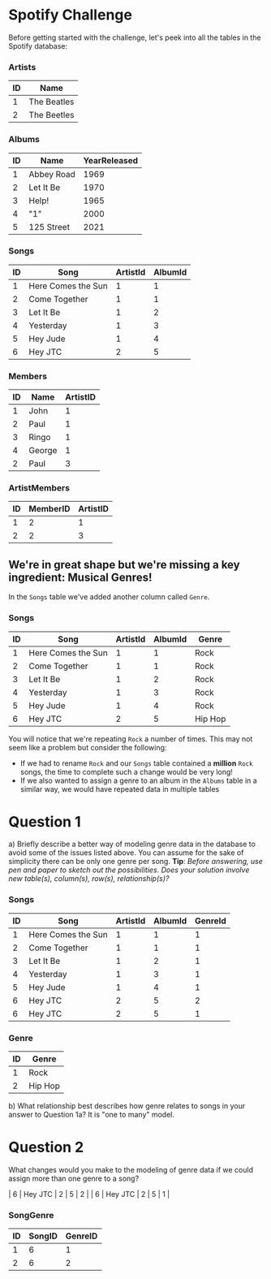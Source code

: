 # Spotify Challenge

Before getting started with the challenge, let's peek into all the tables in the Spotify database:

### Artists

| ID  | Name        |
| --- | ----------- |
| 1   | The Beatles |
| 2   | The Beetles |

### Albums

| ID  | Name       | YearReleased |
| --- | ---------- | ------------ |
| 1   | Abbey Road | 1969         |
| 2   | Let It Be  | 1970         |
| 3   | Help!      | 1965         |
| 4   | "1"        | 2000         |
| 5   | 125 Street | 2021         |

### Songs

| ID  | Song               | ArtistId | AlbumId |
| --- | ------------------ | -------- | ------- |
| 1   | Here Comes the Sun | 1        | 1       |
| 2   | Come Together      | 1        | 1       |
| 3   | Let It Be          | 1        | 2       |
| 4   | Yesterday          | 1        | 3       |
| 5   | Hey Jude           | 1        | 4       |
| 6   | Hey JTC            | 2        | 5       |

### Members

| ID  | Name   | ArtistID |
| --- | ------ | -------- |
| 1   | John   | 1        |
| 2   | Paul   | 1        |
| 3   | Ringo  | 1        |
| 4   | George | 1        |
| 2   | Paul   | 3        |

### ArtistMembers

| ID  | MemberID | ArtistID |
| --- | -------- | -------- |
| 1   | 2        | 1        |
| 2   | 2        | 3        |

## We're in great shape but we're missing a key ingredient: Musical Genres!

In the `Songs` table we've added another column called `Genre`.

### Songs

| ID  | Song               | ArtistId | AlbumId | Genre   |
| --- | ------------------ | -------- | ------- | ------- |
| 1   | Here Comes the Sun | 1        | 1       | Rock    |
| 2   | Come Together      | 1        | 1       | Rock    |
| 3   | Let It Be          | 1        | 2       | Rock    |
| 4   | Yesterday          | 1        | 3       | Rock    |
| 5   | Hey Jude           | 1        | 4       | Rock    |
| 6   | Hey JTC            | 2        | 5       | Hip Hop |

You will notice that we're repeating `Rock` a number of times. This may not seem like a problem but consider the following:

-   If we had to rename `Rock` and our `Songs` table contained a **million** `Rock` songs, the time to complete such a change would be very long!
-   If we also wanted to assign a genre to an album in the `Albums` table in a similar way, we would have repeated data in multiple tables

# Question 1

a) Briefly describe a better way of modeling genre data in the database to avoid some of the issues listed above. You can assume for the sake of simplicity there can be only one genre per song.
**Tip**: _Before answering, use pen and paper to sketch out the possibilities. Does your solution involve new table(s), column(s), row(s), relationship(s)?_
### Songs

| ID  | Song               | ArtistId | AlbumId | GenreId |
| --- | ------------------ | -------- | ------- | ------- |
| 1   | Here Comes the Sun | 1        | 1       | 1       |
| 2   | Come Together      | 1        | 1       | 1       |
| 3   | Let It Be          | 1        | 2       | 1       |
| 4   | Yesterday          | 1        | 3       | 1       |
| 5   | Hey Jude           | 1        | 4       | 1       |  
| 6   | Hey JTC            | 2        | 5       | 2       |
| 6   | Hey JTC            | 2        | 5       | 1       |




### Genre

| ID  | Genre   |
| --- | ------- |
| 1   | Rock    |
| 2   | Hip Hop |



b) What relationship best describes how genre relates to songs in your answer to Question 1a?
It is "one to many" model.


# Question 2

What changes would you make to the modeling of genre data if we could assign more than one genre to a song?

| 6   | Hey JTC            | 2        | 5       | 2       |
| 6   | Hey JTC            | 2        | 5       | 1       |


### SongGenre

| ID  | SongID | GenreID |
| --- | ------ | -------- |
| 1   | 6      | 1        |
| 2   | 6      | 2        |

